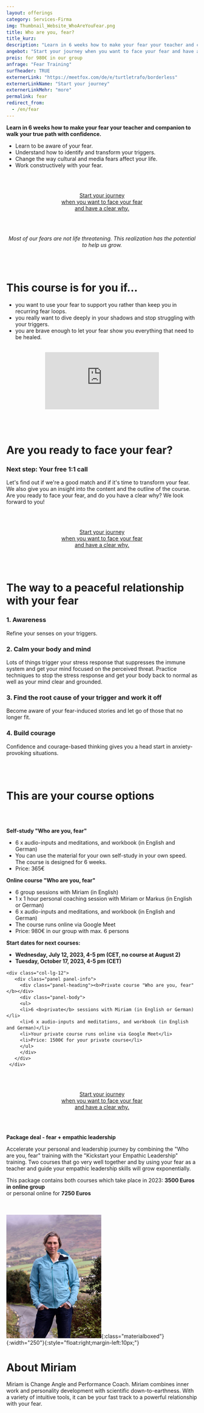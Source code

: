 ```yaml
---
layout: offerings
category: Services-Firma
img: Thumbnail_Website_WhoAreYouFear.png
title: Who are you, fear?
title_kurz:
description: "Learn in 6 weeks how to make your fear your teacher and companion to walk your true path with confidence. Most of our fears are not life threatening. This realization has the potential to help us grow."
angebot: "Start your journey when you want to face your fear and have a clear why."
preis: for 980€ in our group
anfrage: "Fear Training"
surfheader: TRUE
externerLink: "https://meetfox.com/de/e/turtletrafo/borderless"
externerLinkName: "Start your journey"
externerLinkMehr: "more"
permalink: fear
redirect_from:
  - /en/fear
---
```


<b>Learn in 6 weeks how to make your fear your teacher and companion to walk your true path with confidence.</b>
* Learn to be aware of your fear.
* Understand how to identify and transform your triggers.
* Change the way cultural and media fears affect your life.
* Work constructively with your fear.

<br><br>
<center>
<!-- MeetFox static button start -->
<link href="https://app.meetfox.com/assets/styles/popup.css" rel="stylesheet" />
<script src="https://app.meetfox.com/assets/libs/popup.min.js" type="text/javascript"></script>
<a href="" class="btn btn-primary btn-xl text-uppercase js-scroll-trigger" onclick="MeetFox.initStaticButton({ url: 'https://meetfox.com/de/e/turtletrafo/borderless' });return false;">Start your journey<br>
when you want to face your fear<br>
and have a clear why.</a>
<!-- MeetFox static button end -->
</center>

<br><br>
<center><i>
Most of our fears are not life threatening. This realization has the potential to help us grow.
</i></center>

<br><br>
# This course is for you if...
* you want to use your fear to support you rather than keep you in recurring fear loops.
* you really want to dive deeply in your shadows and stop struggling with your triggers.
* you are brave enough to let your fear show you everything that need to be healed.

<br>
<div class="container">
  <div class="row">
        <div class="embed-responsive embed-responsive-16by9">
                    <center>
                    <iframe class="embed-responsive-item" src="https://www.youtube.com/embed/_2BhYVAKEUg" title="YouTube video player" frameborder="0" allow="accelerometer; autoplay; clipboard-write; encrypted-media; gyroscope; picture-in-picture" allowfullscreen></iframe>
                    </center>
          </div>
  </div>
</div>


<br><br>
# Are you ready to face your fear?
### Next step: Your free 1:1 call
Let's find out if we're a good match and if it's time to transform your fear. We also give you an insight into the content and the outline of the course. Are you ready to face your fear, and do you have a clear why? We look forward to you!

<br><br>
<center>
<!-- MeetFox static button start -->
<link href="https://app.meetfox.com/assets/styles/popup.css" rel="stylesheet" />
<script src="https://app.meetfox.com/assets/libs/popup.min.js" type="text/javascript"></script>
<a href="" class="btn btn-primary btn-xl text-uppercase js-scroll-trigger" onclick="MeetFox.initStaticButton({ url: 'https://meetfox.com/de/e/turtletrafo/borderless' });return false;">Start your journey<br>
when you want to face your fear<br>
and have a clear why.</a>
<!-- MeetFox static button end -->
</center>

<br><br>
# The way to a peaceful relationship with your fear

### 1. Awareness
Refine your senses on your triggers.

### 2. Calm your body and mind
Lots of things trigger your stress response that suppresses the immune system and get your mind focused on the perceived threat. Practice techniques to stop the stress response and get your body back to normal as well as your mind clear and grounded.

### 3. Find the root cause of your trigger and work it off
Become aware of your fear-induced stories and let go of those that no longer fit.

### 4. Build courage
Confidence and courage-based thinking gives you a head start in anxiety-provoking situations.

<br><br>
# This are your course options
<br><br>
<div class="container">
  <div class="row">
  <div class="col-lg-12">
     <div class="panel panel-info">
       <div class="panel-heading"><b>Self-study "Who are you, fear"</b></div>
       <div class="panel-body">
       <ul>
       <li> 6 x audio-inputs and meditations, and workbook (in English and German)</li>
       <li> You can use the material for your own self-study in your own speed. The course is designed for 6 weeks.</li>
       <li> Price: 365€ </li>
       </ul>
       </div>
     </div>
   </div>

   <div class="col-lg-12">
      <div class="panel panel-info">
        <div class="panel-heading"><b>Online course "Who are you, fear"</b></div>
        <div class="panel-body">
        <ul>
        <li>6 group sessions with Miriam (in English)</li>
        <li>1 x 1 hour personal coaching session with Miriam or Markus (in English or German)</li>
        <li>6 x audio-inputs and meditations, and workbook (in English and German)</li>
        <li>The course runs online via Google Meet</li>
        <li>Price: 980€ in our group with max. 6 persons</li>
        </ul>
        <b>Start dates for next courses:
        <ul>
        <li>Wednesday, July 12, 2023, 4-5 pm (CET, no course at August 2)</li>
        <li>Tuesday, October 17, 2023, 4-5 pm (CET)</li>
        </ul>
        </b>
        </div>
      </div>
    </div>




    <div class="col-lg-12">
       <div class="panel panel-info">
         <div class="panel-heading"><b>Private course "Who are you, fear"</b></div>
         <div class="panel-body">
         <ul>
         <li>6 <b>private</b> sessions with Miriam (in English or German)</li>
         <li>6 x audio-inputs and meditations, and workbook (in English and German)</li>
         <li>Your private course runs online via Google Meet</li>
         <li>Price: 1500€ for your private course</li>
         </ul>
         </div>
       </div>
     </div>

</div>
</div>

<br><br>
<center>
<!-- MeetFox static button start -->
<link href="https://app.meetfox.com/assets/styles/popup.css" rel="stylesheet" />
<script src="https://app.meetfox.com/assets/libs/popup.min.js" type="text/javascript"></script>
<a href="" class="btn btn-primary btn-xl text-uppercase js-scroll-trigger" onclick="MeetFox.initStaticButton({ url: 'https://meetfox.com/de/e/turtletrafo/borderless' });return false;">Start your journey<br>
when you want to face your fear<br>
and have a clear why.</a>
<!-- MeetFox static button end -->
</center>

<br><br>
<div class="container">
  <div class="row">
  <div class="col-lg-12">
     <div class="panel panel-info">
       <div class="panel-heading"><b>Package deal - fear + empathic leadership</b></div>
       <div class="panel-body">
<p>Accelerate your personal and leadership journey by combining the "Who are you, fear" training with the "Kickstart your Empathic Leadership" training. Two courses that go very well together and by using your fear as a teacher and guide your empathic leadership skills will grow exponentially.</p>
<p>
This package contains both courses which take place in 2023: <b>3500 Euros in online group</b>
<br>or personal online for <b>7250 Euros</b>
</p>
       </div>
     </div>
   </div>
</div>
</div>

<br><br>
![Miriam](/img/miriam2023.jpg){:class="materialboxed"}{:width="250"}{:style="float:right;margin-left:10px;"}
# About Miriam
Miriam is Change Angle and Performance Coach. Miriam combines inner work and personality development with scientific down-to-earthness. With a variety of intuitive tools, it can be your fast track to a powerful relationship with your fear.
